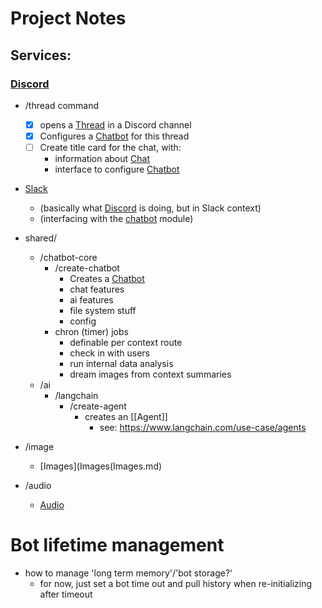 # Project Notes

## Services: 
###  [Discord](Discord)
  - /thread command
    - [X] opens a [Thread](Thread.md) in a Discord channel
    - [X] Configures a [Chatbot](Chatbot.md) for this thread
    - [ ] Create title card for the chat, with:
      - information about [Chat](Chat.md) 
      - interface to configure [Chatbot](Chatbot.md)

- [Slack](Slack.md)
  - (basically what [Discord](Discord.md) is doing, but in Slack context)
  - (interfacing with the [chatbot](Chatbot.md) module)
  
- shared/
  - /chatbot-core
    - /create-chatbot
	    - Creates a [Chatbot](Chatbot.md)
      - chat features
      - ai features
      - file system stuff
      - config 
    - chron (timer) jobs
      - definable per context route  
      - check in with users
      - run internal data analysis
      - dream images from context summaries
  - /ai
    - /langchain
      - /create-agent
	      - creates an [[Agent]]
		      - see: https://www.langchain.com/use-case/agents


- /image
  - [Images](Images(Images.md)
- /audio
  - [Audio](Audio.Md)

# Bot lifetime management
- how to manage 'long term memory'/'bot storage?'
  - for now, just set a bot time out and pull history when re-initializing after timeout